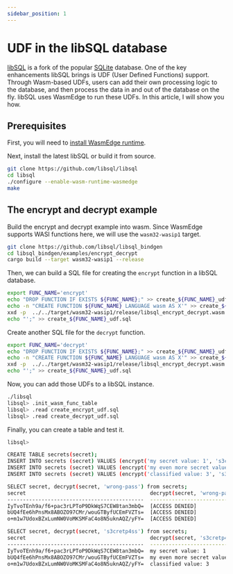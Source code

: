 ```yaml
---
sidebar_position: 1
---
```


# UDF in the libSQL database

[libSQL](https://github.com/libsql/libsql) is a fork of the popular [SQLite](https://www.sqlite.org/) database. One of the key enhancements libSQL brings is UDF (User Defined Functions) support. Through Wasm-based UDFs, users can add their own processing logic to the database, and then process the data in and out of the database on the fly. libSQL uses WasmEdge to run these UDFs. In this article, I will show you how.

## Prerequisites

First, you will need to [install WasmEdge runtime](../../start/install.md#install).

Next, install the latest libSQL or build it from source.

```bash
git clone https://github.com/libsql/libsql
cd libsql
./configure --enable-wasm-runtime-wasmedge
make
```

## The encrypt and decrypt example

Build the encrypt and decrypt example into wasm. Since WasmEdge supports WASI functions here, we will use the `wasm32-wasip1` target.

```bash
git clone https://github.com/libsql/libsql_bindgen
cd libsql_bindgen/examples/encrypt_decrypt
cargo build --target wasm32-wasip1 --release
```

Then, we can build a SQL file for creating the `encrypt` function in a libSQL database.

```bash
export FUNC_NAME='encrypt'
echo "DROP FUNCTION IF EXISTS ${FUNC_NAME};" >> create_${FUNC_NAME}_udf.sql
echo -n "CREATE FUNCTION ${FUNC_NAME} LANGUAGE wasm AS X'" >> create_${FUNC_NAME}_udf.sql
xxd -p  ../../target/wasm32-wasip1/release/libsql_encrypt_decrypt.wasm | tr -d "\n" >> create_${FUNC_NAME}_udf.sql
echo "';" >> create_${FUNC_NAME}_udf.sql
```

Create another SQL file for the `decrypt` function.

```bash
export FUNC_NAME='decrypt'
echo "DROP FUNCTION IF EXISTS ${FUNC_NAME};" >> create_${FUNC_NAME}_udf.sql
echo -n "CREATE FUNCTION ${FUNC_NAME} LANGUAGE wasm AS X'" >> create_${FUNC_NAME}_udf.sql
xxd -p  ../../target/wasm32-wasip1/release/libsql_encrypt_decrypt.wasm | tr -d "\n" >> create_${FUNC_NAME}_udf.sql
echo "';" >> create_${FUNC_NAME}_udf.sql
```

Now, you can add those UDFs to a libSQL instance.

```bash
./libsql
libsql> .init_wasm_func_table
libsql> .read create_encrypt_udf.sql
libsql> .read create_decrypt_udf.sql
```

Finally, you can create a table and test it.

```bash
libsql>

CREATE TABLE secrets(secret);
INSERT INTO secrets (secret) VALUES (encrypt('my secret value: 1', 's3cretp4ss'));
INSERT INTO secrets (secret) VALUES (encrypt('my even more secret value: 2', 's3cretp4ss'));
INSERT INTO secrets (secret) VALUES (encrypt('classified value: 3', 's3cretp4ss'));

SELECT secret, decrypt(secret, 'wrong-pass') from secrets;
secret                                        decrypt(secret, 'wrong-pass')
--------------------------------------------  -----------------------------
IyTvoTEnh9a/f6+pac3rLPToP9DkWqS7CEW8tan3mbQ=  [ACCESS DENIED]
bUQ4fEe6hPnsMx8ABOZO97CMr/wouGTByfUCEmFVZTs=  [ACCESS DENIED]
o+m1w7UdoxBZxLumNW0VoMKSMFaC4o8N5uknAQZ/yFY=  [ACCESS DENIED]

SELECT secret, decrypt(secret, 's3cretp4ss') from secrets;
secret                                        decrypt(secret, 's3cretp4ss')
--------------------------------------------  -----------------------------
IyTvoTEnh9a/f6+pac3rLPToP9DkWqS7CEW8tan3mbQ=  my secret value: 1
bUQ4fEe6hPnsMx8ABOZO97CMr/wouGTByfUCEmFVZTs=  my even more secret value: 2
o+m1w7UdoxBZxLumNW0VoMKSMFaC4o8N5uknAQZ/yFY=  classified value: 3
```

